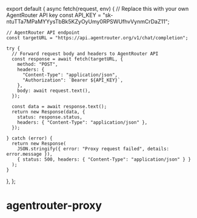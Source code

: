 export default {
  async fetch(request, env) {
    // Replace this with your own AgentRouter API key
    const API_KEY = "sk-ntuTTa7MPaMYYysTbBk5KZyOyUmy0RPSWUfhvVynmCrDaZ11";

    // AgentRouter API endpoint
    const targetURL = "https://api.agentrouter.org/v1/chat/completion";

    try {
      // Forward request body and headers to AgentRouter API
      const response = await fetch(targetURL, {
        method: "POST",
        headers: {
          "Content-Type": "application/json",
          "Authorization": `Bearer ${API_KEY}`,
        },
        body: await request.text(),
      });

      const data = await response.text();
      return new Response(data, {
        status: response.status,
        headers: { "Content-Type": "application/json" },
      });

    } catch (error) {
      return new Response(
        JSON.stringify({ error: "Proxy request failed", details: error.message }),
        { status: 500, headers: { "Content-Type": "application/json" } }
      );
    }
  },
};
# agentrouter-proxy
